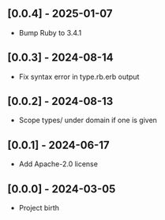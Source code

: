 ## [0.0.4] - 2025-01-07

- Bump Ruby to 3.4.1

## [0.0.3] - 2024-08-14

- Fix syntax error in type.rb.erb output

## [0.0.2] - 2024-08-13

- Scope types/ under domain if one is given

## [0.0.1] - 2024-06-17

- Add Apache-2.0 license

## [0.0.0] - 2024-03-05

- Project birth
